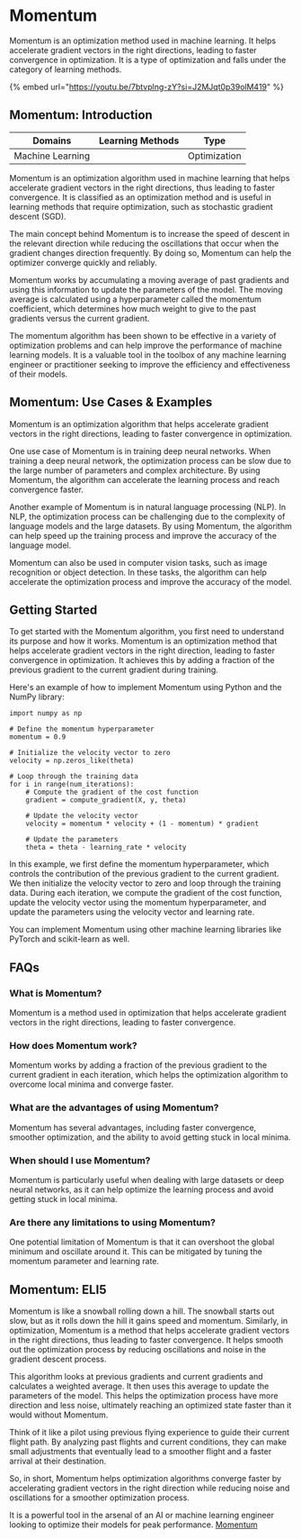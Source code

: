 # Momentum

Momentum is an optimization method used in machine learning. It helps accelerate gradient vectors in the right directions, leading to faster convergence in optimization. It is a type of optimization and falls under the category of learning methods.

{% embed url="https://youtu.be/7btvplng-zY?si=J2MJqt0p39olM419" %}

## Momentum: Introduction

| Domains          | Learning Methods | Type         |
| ---------------- | ---------------- | ------------ |
| Machine Learning |                  | Optimization |

Momentum is an optimization algorithm used in machine learning that helps accelerate gradient vectors in the right directions, thus leading to faster convergence. It is classified as an optimization method and is useful in learning methods that require optimization, such as stochastic gradient descent (SGD).

The main concept behind Momentum is to increase the speed of descent in the relevant direction while reducing the oscillations that occur when the gradient changes direction frequently. By doing so, Momentum can help the optimizer converge quickly and reliably.

Momentum works by accumulating a moving average of past gradients and using this information to update the parameters of the model. The moving average is calculated using a hyperparameter called the momentum coefficient, which determines how much weight to give to the past gradients versus the current gradient.

The momentum algorithm has been shown to be effective in a variety of optimization problems and can help improve the performance of machine learning models. It is a valuable tool in the toolbox of any machine learning engineer or practitioner seeking to improve the efficiency and effectiveness of their models.

## Momentum: Use Cases & Examples

Momentum is an optimization algorithm that helps accelerate gradient vectors in the right directions, leading to faster convergence in optimization.

One use case of Momentum is in training deep neural networks. When training a deep neural network, the optimization process can be slow due to the large number of parameters and complex architecture. By using Momentum, the algorithm can accelerate the learning process and reach convergence faster.

Another example of Momentum is in natural language processing (NLP). In NLP, the optimization process can be challenging due to the complexity of language models and the large datasets. By using Momentum, the algorithm can help speed up the training process and improve the accuracy of the language model.

Momentum can also be used in computer vision tasks, such as image recognition or object detection. In these tasks, the algorithm can help accelerate the optimization process and improve the accuracy of the model.

## Getting Started

To get started with the Momentum algorithm, you first need to understand its purpose and how it works. Momentum is an optimization method that helps accelerate gradient vectors in the right direction, leading to faster convergence in optimization. It achieves this by adding a fraction of the previous gradient to the current gradient during training.

Here's an example of how to implement Momentum using Python and the NumPy library:

```
import numpy as np

# Define the momentum hyperparameter
momentum = 0.9

# Initialize the velocity vector to zero
velocity = np.zeros_like(theta)

# Loop through the training data
for i in range(num_iterations):
    # Compute the gradient of the cost function
    gradient = compute_gradient(X, y, theta)
    
    # Update the velocity vector
    velocity = momentum * velocity + (1 - momentum) * gradient
    
    # Update the parameters
    theta = theta - learning_rate * velocity

```

In this example, we first define the momentum hyperparameter, which controls the contribution of the previous gradient to the current gradient. We then initialize the velocity vector to zero and loop through the training data. During each iteration, we compute the gradient of the cost function, update the velocity vector using the momentum hyperparameter, and update the parameters using the velocity vector and learning rate.

You can implement Momentum using other machine learning libraries like PyTorch and scikit-learn as well.

## FAQs

### What is Momentum?

Momentum is a method used in optimization that helps accelerate gradient vectors in the right directions, leading to faster convergence.

### How does Momentum work?

Momentum works by adding a fraction of the previous gradient to the current gradient in each iteration, which helps the optimization algorithm to overcome local minima and converge faster.

### What are the advantages of using Momentum?

Momentum has several advantages, including faster convergence, smoother optimization, and the ability to avoid getting stuck in local minima.

### When should I use Momentum?

Momentum is particularly useful when dealing with large datasets or deep neural networks, as it can help optimize the learning process and avoid getting stuck in local minima.

### Are there any limitations to using Momentum?

One potential limitation of Momentum is that it can overshoot the global minimum and oscillate around it. This can be mitigated by tuning the momentum parameter and learning rate.

## Momentum: ELI5

Momentum is like a snowball rolling down a hill. The snowball starts out slow, but as it rolls down the hill it gains speed and momentum. Similarly, in optimization, Momentum is a method that helps accelerate gradient vectors in the right directions, thus leading to faster convergence. It helps smooth out the optimization process by reducing oscillations and noise in the gradient descent process.

This algorithm looks at previous gradients and current gradients and calculates a weighted average. It then uses this average to update the parameters of the model. This helps the optimization process have more direction and less noise, ultimately reaching an optimized state faster than it would without Momentum.

Think of it like a pilot using previous flying experience to guide their current flight path. By analyzing past flights and current conditions, they can make small adjustments that eventually lead to a smoother flight and a faster arrival at their destination.

So, in short, Momentum helps optimization algorithms converge faster by accelerating gradient vectors in the right direction while reducing noise and oscillations for a smoother optimization process.

It is a powerful tool in the arsenal of an AI or machine learning engineer looking to optimize their models for peak performance. [Momentum](https://serp.ai/momentum/)
